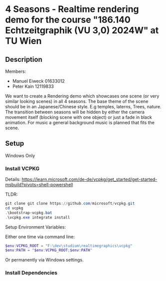 # 4 Seasons - Realtime rendering demo for the course "186.140 Echtzeitgraphik (VU 3,0) 2024W" at TU Wien

## Description

Members:

* Manuel Eiweck 01633012
* Peter Kain 12119833


We want to create a Rendering demo which showcases one scene (or very similar looking scenes) in all 4 seasons. The base theme of the scene should be in an Japanese/Chinese style. E.g temples, laterns, Trees, nature. 
The transition between seasons will be hidden by either the camera movement itself (blocking scene with one object) or just a fade in black animation. 
For music a general background music is planned that fits the scene.

## Setup

Windows Only

### Install VCPKG

Details: https://learn.microsoft.com/de-de/vcpkg/get_started/get-started-msbuild?pivots=shell-powershell

TLDR:

```powershell
git clone git clone https://github.com/microsoft/vcpkg.git
cd vcpkg
.\bootstrap-vcpkg.bat
.\vcpkg.exe integrate install
```

Setup Environment Variables:

Either one time via command line:

```powershell
$env:VCPKG_ROOT = "F:\dev\studium\realtimegraphics\vcpkg"
$env:PATH = "$env:VCPKG_ROOT;$env:PATH"
```
 
Or permanently via Windows settings.

### Install Dependencies

```powershell
